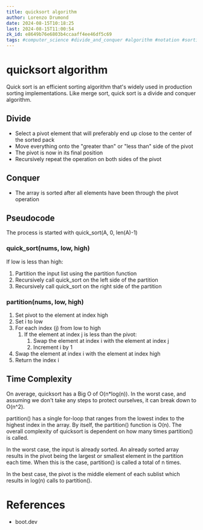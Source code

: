 ```yaml
---
title: quicksort algorithm
author: Lorenzo Drumond
date: 2024-08-15T10:18:25
last: 2024-08-15T11:00:54
zk_id: e8649b76e6803b4ccaaff4ee46df5c69
tags: #computer_science #divide_and_conquer #algorithm #notation #sorting #binary_search #programming #boot_dev #big_o
---
```



# quicksort algorithm

Quick sort is an efficient sorting algorithm that's widely used in production sorting implementations. Like merge sort, quick sort is a divide and conquer algorithm.

## Divide

- Select a pivot element that will preferably end up close to the center of the sorted pack
- Move everything onto the "greater than" or "less than" side of the pivot
- The pivot is now in its final position
- Recursively repeat the operation on both sides of the pivot

## Conquer

- The array is sorted after all elements have been through the pivot operation


## Pseudocode

The process is started with quick_sort(A, 0, len(A)-1)

### quick_sort(nums, low, high)

If low is less than high:

1. Partition the input list using the partition function
2. Recursively call quick_sort on the left side of the partition
3. Recursively call quick_sort on the right side of the partition

### partition(nums, low, high)

1. Set pivot to the element at index high
2. Set i to low
3. For each index (j) from low to high
      1. If the element at index j is less than the pivot:
          1. Swap the element at index i with the element at index j
          2. Increment i by 1
4. Swap the element at index i with the element at index high
5. Return the index i

## Time Complexity

On average, quicksort has a Big O of O(n*log(n)). In the worst case, and assuming we don't take any steps to protect ourselves, it can break down to O(n^2).

partition() has a single for-loop that ranges from the lowest index to the highest index in the array. By itself, the partition() function is O(n). The overall complexity of quicksort is dependent on how many times partition() is called.

In the worst case, the input is already sorted. An already sorted array results in the pivot being the largest or smallest element in the partition each time. When this is the case, partition() is called a total of n times.

In the best case, the pivot is the middle element of each sublist which results in log(n) calls to partition().

# References

- boot.dev
